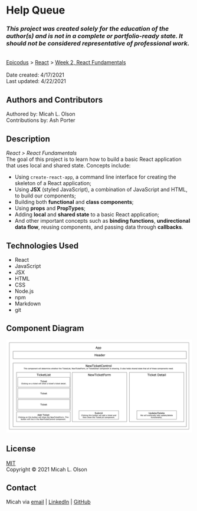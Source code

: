 # Help Queue

### _This project was created solely for the education of the author(s) and is not in a complete or portfolio-ready state. It should not be considered representative of professional work._
\
[Epicodus](https://www.epicodus.com/) > [React](https://www.learnhowtoprogram.com/react) > [Week 2, React Fundamentals](https://www.learnhowtoprogram.com/react/react-fundamentals)  
\
Date created: 4/17/2021  
Last updated: 4/22/2021

## Authors and Contributors
Authored by: Micah L. Olson  
Contributions by: Ash Porter

## Description
_React > React Fundamentals_  
The goal of this project is to learn how to build a basic React application that uses local and shared state. Concepts include:
* Using `create-react-app`, a command line interface for creating the skeleton of a React application;
* Using **JSX** (styled JavaScript), a combination of JavaScript and HTML, to build our components;
* Building both **functional** and **class components**;
* Using **props** and **PropTypes**;
* Adding **local** and **shared state** to a basic React application;
* And other important concepts such as **binding functions**, **undirectional data flow**, reusing components, and passing data through **callbacks**.

## Technologies Used
* React
* JavaScript
* JSX
* HTML
* CSS
* Node.js
* npm
* Markdown
* git

## Component Diagram
![](./public/help-queue-diagram.jpeg)

## License
[MIT](https://choosealicense.com/licenses/mit/)  
Copyright &copy; 2021 Micah L. Olson

## Contact
Micah via [email](mailto:micah.olson@protonmail.com) | [LinkedIn](https://www.linkedin.com/in/micah-lewis-olson/) | [GitHub](https://github.com/MicahOlson)
